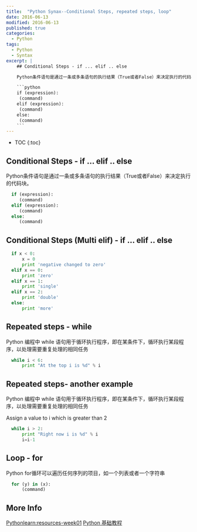 ```yaml
---
title:  "Python Synax--Conditional Steps, repeated steps, loop"
date: 2016-06-13
modified: 2016-06-13
published: true
categories: 
  - Python
tags:
  - Python
  - Syntax
excerpt: |
    ## Conditional Steps - if ... elif .. else

    Python条件语句是通过一条或多条语句的执行结果（True或者False）来决定执行的代码块。

    ```python
    if (expression):
     (command)
    elif (expression):
     (command)
    else:
     (command)
    ```
---
```


* TOC
{:toc}

## Conditional Steps - if ... elif .. else

Python条件语句是通过一条或多条语句的执行结果（True或者False）来决定执行的代码块。

```python
  if (expression):
     (command)
  elif (expression):
     (command)
  else:
     (command)
```

<!-- more -->

## Conditional Steps (Multi elif) - if ... elif .. else

```python
  if x < 0:
      x = 0
      print 'negative changed to zero'
  elif x == 0:
      print 'zero'
  elif x == 1:
      print 'single'
  elif x == 2:
      print 'double'
  else:
      print 'more'
```

## Repeated steps - while
Python 编程中 while 语句用于循环执行程序，即在某条件下，循环执行某段程序，以处理需要重复处理的相同任务

```python
  while i < 6:
      print "At the top i is %d" % i
```

## Repeated steps- another example

Python 编程中 while 语句用于循环执行程序，即在某条件下，循环执行某段程序，以处理需要重复处理的相同任务

  Assign a value to i which is greater than 2

```python
  while i > 2:
      print "Right now i is %d" % i
      i=i-1
```

## Loop - for
Python for循环可以遍历任何序列的项目，如一个列表或者一个字符串

```python
  for (y) in (x):
      (command)
```

## More Info
[Pythonlearn:resources-week01](https://share.coursera.org/wiki/index.php/Pythonlearn:resources-week01)
[Python 基础教程](http://www.runoob.com/python/python-if-statement.html)
